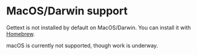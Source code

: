 # MacOS/Darwin support

Gettext is not installed by default on MacOS/Darwin. You can install it with [Homebrew](https://brew.sh/). 

macOS is currently not supported, though work is underway.
